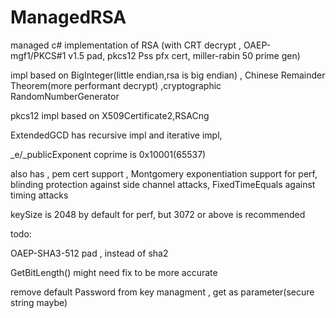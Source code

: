 # ManagedRSA
managed c# implementation of RSA (with CRT decrypt , OAEP-mgf1/PKCS#1 v1.5 pad, pkcs12 Pss pfx cert, miller-rabin 50 prime gen)

impl based on BigInteger(little endian,rsa is big endian) , Chinese Remainder Theorem(more performant decrypt) ,cryptographic RandomNumberGenerator

pkcs12 impl based on X509Certificate2,RSACng

ExtendedGCD has recursive impl and iterative impl,

_e/_publicExponent coprime is 0x10001(65537)

also has , pem cert support , Montgomery exponentiation support for perf, blinding protection against side channel attacks,
FixedTimeEquals against timing attacks

keySize is 2048 by default for perf, but 3072 or above is recommended

todo: 

OAEP-SHA3-512 pad , instead of sha2

GetBitLength() might need fix to be more accurate

remove default Password from key managment , get as parameter(secure string maybe)
